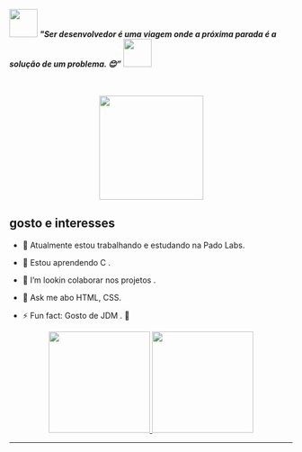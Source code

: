 <img src="https://media.giphy.com/media/gH3LO09IOiZIqePwv9/giphy.gif" width="50" /> <b><i align="center"> "Ser desenvolvedor é uma viagem onde a próxima parada é a solução de um problema. 😊”</i></b> <img src="https://media.giphy.com/media/qjqUcgIyRjsl2/giphy.gif" width="50" />
</p>
<br><br>

<div align="center">
  <img height="185em" src="https://guilhermesteves.dev/img/posts/aprenda-go-a-linguagem-backend-do-futuro/gopher-working.gif"/>
</div>

## gosto e interesses <br>

- 🔭  Atualmente estou trabalhando e estudando na Pado Labs.

- 🌱  Estou aprendendo C .

- 🤝 I’m lookin colaborar nos projetos .

- 💬 Ask me abo  HTML, CSS.

- ⚡ Fun fact:  Gosto de  JDM . 🔰

<div align="center">
  <a href="https://github.com/JOAO-VITOR-SOARES">
  <img height="180em" src="https://github-readme-stats.vercel.app/api?username=JOAO-VITOR-SOARES&show_icons=true&theme=dark&include_all_commits=true&count_private=true"/>


<img height="180em" src="https://github-readme-stats.vercel.app/api/top-langs/?username=JOAO-VITOR-SOARES&layout=compact&langs_count=7&theme=dark"/>
</div>
<hr>
